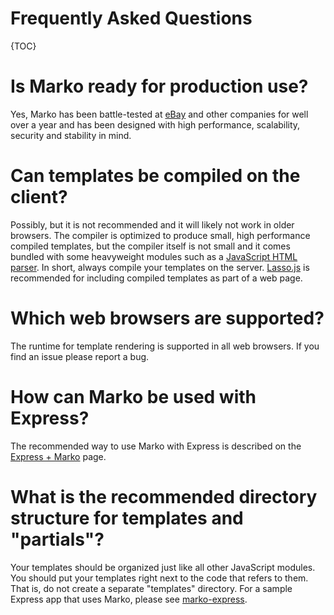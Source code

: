 Frequently Asked Questions
==========================

{TOC}

# Is Marko ready for production use?

Yes, Marko has been battle-tested at [eBay](http://www.ebay.com/) and other companies for well over a year and has been designed with high performance, scalability, security and stability in mind.

# Can templates be compiled on the client?

Possibly, but it is not recommended and it will likely not work in older browsers. The compiler is optimized to produce small, high performance compiled templates, but the compiler itself is not small and it comes bundled with some heavyweight modules such as a [JavaScript HTML parser](https://github.com/fb55/htmlparser2). In short, always compile your templates on the server. [Lasso.js](https://github.com/lasso-js/lasso) is recommended for including compiled templates as part of a web page.

# Which web browsers are supported?

The runtime for template rendering is supported in all web browsers. If you find an issue please report a bug.

# How can Marko be used with Express?

The recommended way to use Marko with Express is described on the [Express + Marko](http://markojs.com/docs/marko/express/) page.

# What is the recommended directory structure for templates and "partials"?

Your templates should be organized just like all other JavaScript modules. You should put your templates right next to the code that refers to them. That is, do not create a separate "templates" directory. For a sample Express app that uses Marko, please see [marko-express](https://github.com/marko-js-samples/marko-express).